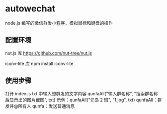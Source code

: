 # autowechat

node.js 编写的微信群发小程序，模拟鼠标和键盘的操作

## 配置环境

nut.js 库
https://github.com/nut-tree/nut.js

iconv-lite 库
npm install iconv-lite

## 使用步骤

打开 index.js
txt 中输入想群发的文字内容
qunfaAll("输入群名称", "搜索群名称后显示出的图片截图", txt)
示例：qunfaAll("元岛 2 班", "1.jpg", txt)
qunfaAll：群发并@所有人
qunfa：发送普通消息
